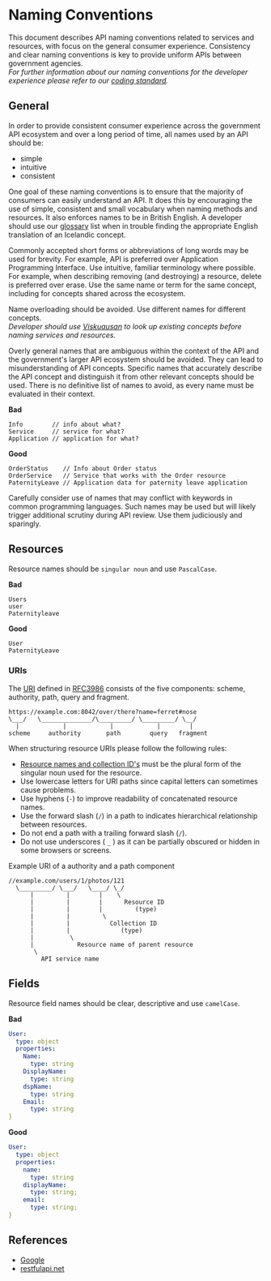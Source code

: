 # Naming Conventions

This document describes API naming conventions related to services and resources,
with focus on the general consumer experience. Consistency and clear naming conventions is key to provide uniform APIs between government agencies.  
_For further information about our naming conventions for the developer
experience please refer to our [coding standard]._

## General

In order to provide consistent consumer experience across the government API ecosystem and over a long period of time, all names used by an API should be:

- simple
- intuitive
- consistent

One goal of these naming conventions is to ensure that the majority of consumers
can easily understand an API. It does this by encouraging the use of simple, consistent and small vocabulary when naming methods and resources.
It also enforces names to be in British English. A developer should use our [glossary] list when in trouble finding the appropriate English translation of
an Icelandic concept.

Commonly accepted short forms or abbreviations of long words may be used for
brevity. For example, API is preferred over Application Programming Interface.
Use intuitive, familiar terminology where possible. For example, when describing
removing (and destroying) a resource, delete is preferred over erase.
Use the same name or term for the same concept, including for concepts
shared across the ecosystem.

Name overloading should be avoided. Use different names for different concepts.  
_Developer should use [Viskuausan] to look up existing
concepts before naming services and resources._

Overly general names that are ambiguous within the context of the
API and the government's larger API ecosystem should be avoided.
They can lead to misunderstanding of API concepts.
Specific names that accurately describe the API concept and distinguish it
from other relevant concepts should be used.
There is no definitive list of names to avoid, as every name must be
evaluated in their context.

**Bad**

```
Info        // info about what?
Service     // service for what?
Application // application for what?
```

**Good**

```
OrderStatus    // Info about Order status
OrderService   // Service that works with the Order resource
PaternityLeave // Application data for paternity leave application
```

Carefully consider use of names that may conflict with keywords in common
programming languages. Such names may be used but will likely trigger
additional scrutiny during API review. Use them judiciously and sparingly.

## Resources

Resource names should be `singular noun` and use `PascalCase`.

**Bad**

```
Users
user
Paternityleave
```

**Good**

```
User
PaternityLeave
```

### URIs

The [URI] defined in [RFC3986] consists of the five components:
scheme, authority, path, query and fragment.

```
https://example.com:8042/over/there?name=ferret#nose
\___/   \______________/\_________/ \_________/ \__/
  |            |            |            |        |
scheme     authority       path        query   fragment
```

When structuring resource URIs please follow the following rules:

- [Resource names and collection ID's] must be the plural form of
  the singular noun used for the resource.
- Use lowercase letters for URI paths since capital
  letters can sometimes cause problems.
- Use hyphens (`-`) to improve readability of concatenated resource names.
- Use the forward slash (`/`) in a path to indicates hierarchical relationship
  between resources.
- Do not end a path with a trailing forward slash (`/`).
- Do not use underscores ( `_` ) as it can be partially obscured or hidden
  in some browsers or screens.

Example URI of a authority and a path component

```
//example.com/users/1/photos/121
  \_________/ \___/   \____/ \_/
      |         |        |    \
      |         |        |      Resource ID
      |         |        |         (type)
      |         |         \
      |         |           Collection ID
      |         |              (type)
      |          \
      |            Resource name of parent resource
       \
         API service name
```

## Fields

Resource field names should be clear, descriptive and use `camelCase`.

**Bad**

```yaml
User:
  type: object
  properties:
    Name:
      type: string
    DisplayName:
      type: string
    dspName:
      type: string
    Email:
      type: string
}
```

**Good**

```yaml
User:
  type: object
  properties:
    name:
      type: string
    displayName:
      type: string;
    email:
      type: string;
}
```

## References

- [Google]
- [restfulapi.net]

<!-- URLs -->

[coding standard]: https://github.com/island-is/handbook/blob/master/code-standards.md
[google]: https://cloud.google.com/apis/design/naming_convention
[restfulapi.net]: https://restfulapi.net/resource-naming/
[glossary]: https://github.com/island-is/handbook/blob/master/glossary.md
[viskuausan]: https://viskuausan.island.is/
[uri]: https://en.wikipedia.org/wiki/Uniform_Resource_Identifier
[rfc3986]: https://tools.ietf.org/html/rfc3986
[resource names and collection id's]: https://github.com/island-is/handbook/blob/master/docs/api-design-guide/design-principles/resource-oriented-design.md#user-content-resources
